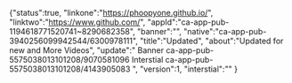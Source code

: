 {"status":true, "linkone":"https://phoopyone.github.io/", 
"linktwo":"https://www.github.com/",
"appId":"ca-app-pub-1194618771520741~8290682358",
"banner":"", 
"native":"ca-app-pub-3940256099942544/6300978111",
"title":"Updated", "about":"Updated for new and More Videos", 
"update":" Banner ca-app-pub-5575038013101208/9070581096 Interstial ca-app-pub-5575038013101208/4143905083 ", 
"version":1, 
"interstial":"" }
